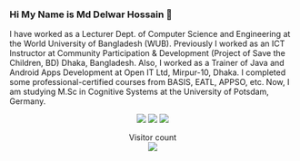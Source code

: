 ### Hi My Name is Md Delwar Hossain 👋

<!--
**delwarhub/delwarhub** is a ✨ _special_ ✨ repository because its `README.md` (this file) appears on your GitHub profile.

Here are some ideas to get you started:

- 🔭 I’m currently working on ...
- 🌱 I’m currently learning ...
- 👯 I’m looking to collaborate on ...
- 🤔 I’m looking for help with ...
- 💬 Ask me about ...
- 📫 How to reach me: ...
- 😄 Pronouns: ...
- ⚡ Fun fact: ...
-->
I have worked as a Lecturer Dept. of Computer Science and Engineering at the World University of Bangladesh (WUB). Previously I worked as an ICT Instructor at Community Participation & Development (Project of Save the Children, BD) Dhaka, Bangladesh. Also, I worked as a Trainer of Java and Android Apps Development at Open IT Ltd, Mirpur-10, Dhaka. I completed some professional-certified courses from BASIS, EATL, APPSO, etc. Now, I am studying M.Sc in Cognitive Systems at the University of Potsdam, Germany.
<br>

<p align="center">
<a href="https://www.linkedin.com/in/md-delwar-hossain-977ba578/" rel="nofollow"><img src="https://camo.githubusercontent.com/71924561236b297d0d9586b0a306d77c776e9e7a53a129550007091281cd636e/68747470733a2f2f696d672e736869656c64732e696f2f62616467652f2d4c696e6b6564496e2d3030373742353f7374796c653d666f722d7468652d6261646765266c6f676f3d4c696e6b6564696e266c6f676f436f6c6f723d7768697465" data-canonical-src="https://img.shields.io/badge/-LinkedIn-0077B5?style=for-the-badge&amp;logo=Linkedin&amp;logoColor=white" style="max-width:100%;"></a>
<a href="https://scholar.google.com/citations?hl=en&user=lMHDnqAAAAAJ" rel="nofollow"><img src="https://camo.githubusercontent.com/1f4c90b8666d6a91c1133de3fa76e50af4d53b1b9a06e834a3b4fb806be10263/68747470733a2f2f696d672e736869656c64732e696f2f62616467652f2d476f6f676c65205363686f6c61722d3332366163353f7374796c653d666f722d7468652d6261646765266c6f676f3d476f6f676c652d5363686f6c6172266c6f676f436f6c6f723d7768697465" data-canonical-src="https://img.shields.io/badge/-Google Scholar-326ac5?style=for-the-badge&amp;logo=Google-Scholar&amp;logoColor=white" style="max-width:100%;"></a>
<a href="mailto:delwar.ieee@gmail.com"><img src="https://camo.githubusercontent.com/66c49360ba8aa1a8e2cac17b6b48cfc809479fc8908a92b6f2c361f22cc1f893/68747470733a2f2f696d672e736869656c64732e696f2f62616467652f2d476d61696c2d4431343833363f7374796c653d666f722d7468652d6261646765266c6f676f3d476d61696c266c6f676f436f6c6f723d7768697465" data-canonical-src="https://img.shields.io/badge/-Gmail-D14836?style=for-the-badge&amp;logo=Gmail&amp;logoColor=white" style="max-width:100%;"></a>
</p>
<p align="center"> 
  Visitor count<br>
  <a target="_blank" rel="noopener noreferrer" href="https://camo.githubusercontent.com/862c3143ee428e20ca5b845fbe8c98170702169cd8e94784ab5840695c78b2bd/68747470733a2f2f70726f66696c652d636f756e7465722e676c697463682e6d652f6c6973616265636b65722f636f756e742e737667"><img src="https://camo.githubusercontent.com/862c3143ee428e20ca5b845fbe8c98170702169cd8e94784ab5840695c78b2bd/68747470733a2f2f70726f66696c652d636f756e7465722e676c697463682e6d652f6c6973616265636b65722f636f756e742e737667" data-canonical-src="https://profile-counter.glitch.me/delwarhub/count.svg" style="max-width:100%;"></a>
</p>
